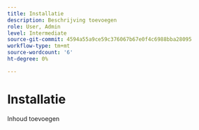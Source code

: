 ```yaml
---
title: Installatie
description: Beschrijving toevoegen
role: User, Admin
level: Intermediate
source-git-commit: 4594a55a9ce59c376067b67e0f4c6988bba28095
workflow-type: tm+mt
source-wordcount: '6'
ht-degree: 0%

---
```


# Installatie

Inhoud toevoegen